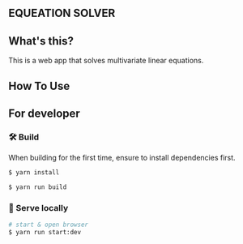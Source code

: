 EQUEATION SOLVER
--

## What's this?

This is a web app that solves multivariate linear equations.

## How To Use

## For developer

### 🛠️ Build

When building for the first time, ensure to install dependencies first.

```sh
$ yarn install
```

```sh
$ yarn run build
```

### 🔬 Serve locally

```sh
# start & open browser
$ yarn run start:dev
```
